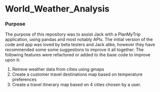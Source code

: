 # World_Weather_Analysis
### Purpose
  The purpose of this repository was to assist Jack with a PlanMyTrip application, using pandas and most notably APIs. The initial version of the code and app was loved by beta testers and Jack alike, however they have recommended some some suggestions to improve it all together. The following features were refactored or added to the base code to improve upon it:
  1. Retreve weather data from cities using gmaps
  2. Create a customer travel destinations map based on temperature preferences 
  3. Create a travel itinerary map based on 4 cities chosen by a user.
